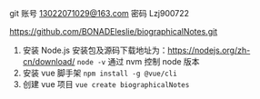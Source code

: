 git 账号 13022071029@163.com 密码 Lzj900722

https://github.com/BONADEleslie/biographicalNotes.git

1. 安装 Node.js 安装包及源码下载地址为：https://nodejs.org/zh-cn/download/
    `node -v`
    通过 nvm 控制 node 版本
2. 安装 vue 脚手架 `npm install -g @vue/cli`
3. 创建 vue 项目 `vue create biographicalNotes`